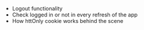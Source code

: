 + Logout functionality
+ Check logged in or not in every refresh of the app
+ How httOnly cookie works behind the scene